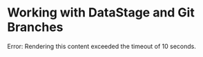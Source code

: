 # Working with DataStage and Git Branches

Error: Rendering this content exceeded the timeout of 10 seconds.